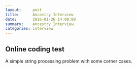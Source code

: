 ```yaml
---
layout:     post
title:      Ancestry Interview 
date:       2016-01-26 14:00:00
summary:    Ancestry Interview.
categories: interview 
---
```



## Online coding test

A simple string processing problem with some corner cases.
